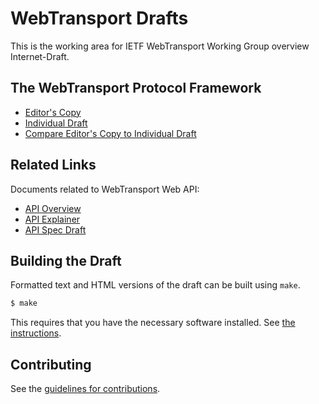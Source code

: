 # WebTransport Drafts

This is the working area for IETF WebTransport Working Group overview Internet-Draft.

## The WebTransport Protocol Framework

* [Editor's Copy](https://ietf-wg-webtrans.github.io/draft-ietf-webtrans-overview/draft-ietf-webtrans-overview.html)
* [Individual Draft](https://tools.ietf.org/html/draft-vvv-webtransport-overview)
* [Compare Editor's Copy to Individual Draft](https://vasilvv.github.io/webtransport/#go.draft-vvv-webtransport-overview.diff)

## Related Links

Documents related to WebTransport Web API:

* [API Overview](https://discourse.wicg.io/t/webtransport-proposal/3508)
* [API Explainer](https://github.com/wicg/web-transport/blob/master/explainer.md)
* [API Spec Draft](https://wicg.github.io/web-transport/)


## Building the Draft

Formatted text and HTML versions of the draft can be built using `make`.

```sh
$ make
```

This requires that you have the necessary software installed.  See
[the instructions](https://github.com/martinthomson/i-d-template/blob/master/doc/SETUP.md).


## Contributing

See the
[guidelines for contributions](https://github.com/ietf-wg-webtrans/draft-ietf-webtrans-overview/blob/master/CONTRIBUTING.md).
